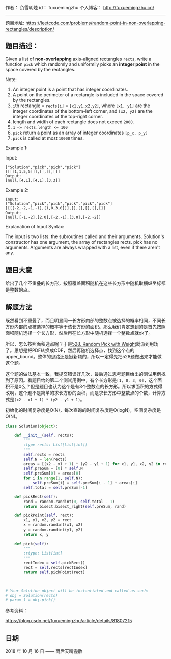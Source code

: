 作者： 		负雪明烛 
id：				fuxuemingzhu
个人博客：	http://fuxuemingzhu.cn/

---

题目地址: https://leetcode.com/problems/random-point-in-non-overlapping-rectangles/description/

## 题目描述：

Given a list of **non-overlapping** axis-aligned rectangles ``rects``, write a function ``pick`` which randomly and uniformily picks an **integer point** in the space covered by the rectangles.

Note:

1. An integer point is a point that has integer coordinates. 
1. A point on the perimeter of a rectangle is included in the space covered by the rectangles. 
1. ``i``th rectangle = ``rects[i]`` = ``[x1,y1,x2,y2]``, where ``[x1, y1]`` are the integer coordinates of the bottom-left corner, and ``[x2, y2]`` are the integer coordinates of the top-right corner.
1. length and width of each rectangle does not exceed ``2000``.
1. ``1 <= rects.length <= 100``
1. ``pick`` return a point as an array of integer coordinates ``[p_x, p_y]``
1. ``pick`` is called at most ``10000`` times.

Example 1:

Input: 

    ["Solution","pick","pick","pick"]
    [[[[1,1,5,5]]],[],[],[]]
    Output: 
    [null,[4,1],[4,1],[3,3]]

Example 2:

    Input: 
    ["Solution","pick","pick","pick","pick","pick"]
    [[[[-2,-2,-1,-1],[1,0,3,0]]],[],[],[],[],[]]
    Output: 
    [null,[-1,-2],[2,0],[-2,-1],[3,0],[-2,-2]]

Explanation of Input Syntax:

The input is two lists: the subroutines called and their arguments. Solution's constructor has one argument, the array of rectangles rects. pick has no arguments. Arguments are always wrapped with a list, even if there aren't any.

## 题目大意

给出了几个不重叠的长方形，按照覆盖面积随机在这些长方形中随机取横纵坐标都是整数的点。

## 解题方法

既然看到不重叠了，而且明显同一长方形内部的整数点被选择的概率相同，不同长方形内部的点被选择的概率等于该长方形的面积。那么我们肯定想到的是首先按照面积随机选择一个长方形，然后再在长方形中随机选择一个整数点就ok了。

所以，怎么按照面积选点呢？于是[528. Random Pick with Weight][1]就派到用场了。思想是把PDF转换成CDF，然后再随机选择点，找到这个点的upper_bound。整体的思路还是挺新颖的，所以一定得先把528题做出来才能做这个题。

这个题的做法基本一致，我提交错误好几次，最后通过思考题目给出的测试用例找到了原因。看题目给的第二个测试用例中，有个长方形是``[1, 0, 3, 0]``，这个面积不是0么？但是题目也认为这个是有3个整数点的长方形。所以求面积的方式得改啊，这个题不是简单的求长方形的面积，而是求长方形中整数点的个数，计算方式是``(x2 - x1 + 1) * (y2 - y1 + 1)``。

初始化的时间复杂度是O(N)，每次查询的时间复杂度是O(logN)，空间复杂度是O(N)。

```python
class Solution(object):

    def __init__(self, rects):
        """
        :type rects: List[List[int]]
        """
        self.rects = rects
        self.N = len(rects)
        areas = [(x2 - x1 + 1) * (y2 - y1 + 1) for x1, y1, x2, y2 in rects]
        self.preSum = [0] * self.N
        self.preSum[0] = areas[0]
        for i in range(1, self.N):
            self.preSum[i] = self.preSum[i - 1] + areas[i]
        self.total = self.preSum[-1]

    def pickRect(self):
        rand = random.randint(0, self.total - 1)
        return bisect.bisect_right(self.preSum, rand)

    def pickPoint(self, rect):
        x1, y1, x2, y2 = rect
        x = random.randint(x1, x2)
        y = random.randint(y1, y2)
        return x, y
        
    def pick(self):
        """
        :rtype: List[int]
        """
        rectIndex = self.pickRect()
        rect = self.rects[rectIndex]
        return self.pickPoint(rect)
        


# Your Solution object will be instantiated and called as such:
# obj = Solution(rects)
# param_1 = obj.pick()
```


参考资料：

https://blog.csdn.net/fuxuemingzhu/article/details/81807215


## 日期

2018 年 10 月 16 日 —— 雨后天晴霾散


  [1]: https://blog.csdn.net/fuxuemingzhu/article/details/81807215
